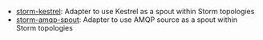 * [storm-kestrel](https://github.com/nathanmarz/storm-kestrel): Adapter to use Kestrel as a spout within Storm topologies
* [storm-amqp-spout](https://github.com/rapportive-oss/storm-amqp-spout): Adapter to use AMQP source as a spout within Storm topologies